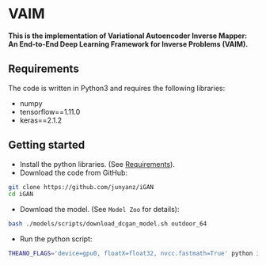


  # VAIM

**This is the implementation of Variational Autoencoder Inverse Mapper: An End-to-End Deep Learning Framework for Inverse Problems (VAIM).**


## Requirements
The code is written in Python3 and requires the following libraries:
* numpy
* tensorflow==1.11.0
* keras==2.1.2


## Getting started
* Install the python libraries. (See [Requirements](https://github.com/ijcai2021/VAIM#requirements)).
* Download the code from GitHub:
```bash
git clone https://github.com/junyanz/iGAN
cd iGAN
```
* Download the model. (See `Model Zoo` for details):
``` bash
bash ./models/scripts/download_dcgan_model.sh outdoor_64
```

* Run the python script:
``` bash
THEANO_FLAGS='device=gpu0, floatX=float32, nvcc.fastmath=True' python iGAN_main.py --model_name outdoor_64
```
